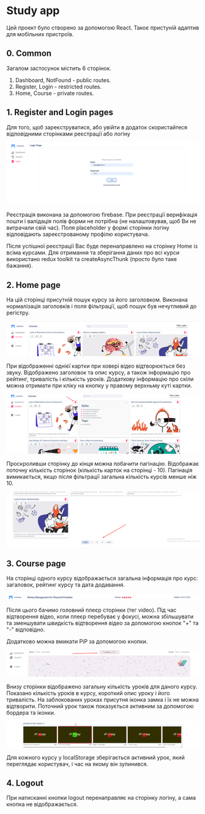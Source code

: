 # Study app

Цей проект було створено за допомогою React. Такоє пристуній адаптив для
мобільних пристроїв.

## 0. Common

Загалом застосунок містить 6 сторінок.

1. Dashboard, NotFound - public routes.
2. Register, Login - restricted routes.
3. Home, Course - private routes.

## 1. Register and Login pages

Для того, щоб зареєструватися, або увійти в додаток скористайтеся відповідними
сторінками реєстрації або логіну

![Register and login. Step 1](./assets/step1.png)

Реєстрація виконана за допомогою firebase. При реєстрації верифікація пошти і
валідація полів форми не потрібна (не налаштовував, щоб Ви не витрачали свій
час). Поля placeholder у формі сторінки логіну відповідають зареєстрованому
профілю користувача.

Після успішної реєстрації Вас буде перенаправлено на сторінку Home із всіма
курсами. Для отримання та зберігання даних про всі курси використано redux
toolkit та createAsyncThunk (просто було таке бажання).

## 2. Home page

На цій сторінці присутній пошук курсу за його заголовком. Виконана нормалізація
заголовків і поля фільтрації, щоб пошук був нечутливий до регістру.

![Home page. Step 2](./assets/step2.png)

При відображенні однієї картки при ховері відео відтворюється без звуку.
Відображено заголовок та опис курсу, а також інформацію про рейтинг, тривалість
і кількість уроків. Додаткову інформацію про скіли можна отримати при кліку на
кнопку у правому верхньму куті картки.

![Home page. One card. Step 3](./assets/step3.png)

Проскроливши сторінку до кінця можна побачити пагінацію. Відображає поточну
кількість сторінок (кількість карток на сторінці - 10). Пагінація вимикається,
якщо після фільтрації загальна кількість курсів менше ніж 10.

![Home page. Pagination. Step 4](./assets/step4.png)

## 3. Course page

На сторінці одного курсу відображається загальна інформація про курс: загаловок,
рейтинг курсу та дата додавання.

![Course page. Bar. Step 5](./assets/step5.png)

Після цього бачимо головний плеєр сторінки (тег video). Під час відтворення
відео, коли плеєр перебуває у фокусі, можна збільшувати та зменшувати швидкість
відтворення відео за допомогою кнопок "+" та "-" відповідно.

Додатково можна вмикати PiP за допомогою кнопки.

![Course page. Player. Step 6](./assets/step6.png)

Внизу сторінки відображено загальну кількість уроків для даного курсу. Показано
кількість уроків в курсу, короткий опис уроку і його тривалість. На заблокованих
уроках присутня іконка замка і їх не можна відтворити. Поточний урок також
показується активним за допомогою бордера та іконки.

![Course page. Player. Step 7](./assets/step7.png)

Для кожного курсу у localStorage зберігається активний урок, який переглядає
користувач, і час на якому він зупинився.

## 4. Logout

При натисканні кнопки logout перенаправляє на сторінку логіну, а сама кнопка не
відображається.
